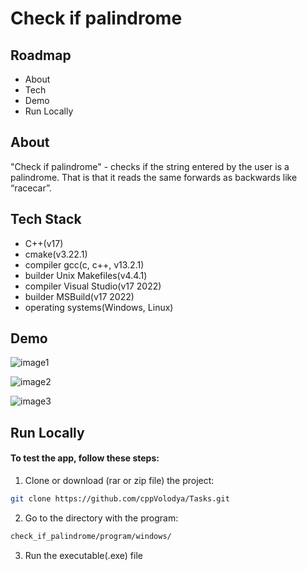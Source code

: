 
# Check if palindrome

## Roadmap

- About
- Tech
- Demo
- Run Locally

## About

"Check if palindrome" - checks if the string entered by the user is a palindrome. That is that it reads the same forwards as backwards like “racecar”.

## Tech Stack

- C++(v17)
- cmake(v3.22.1)
- compiler gcc(c, c++, v13.2.1)
- builder Unix Makefiles(v4.4.1)
- compiler Visual Studio(v17 2022)
- builder MSBuild(v17 2022)
- operating systems(Windows, Linux) 

## Demo

![image1](https://github.com/cppVolodya/Tasks/assets/103601559/0353c6df-de9e-4038-b37a-ee2b8726c239)

![image2](https://github.com/cppVolodya/Tasks/assets/103601559/3cc3e049-46fc-4c08-a59d-8377173b35ae)

![image3](https://github.com/cppVolodya/Tasks/assets/103601559/582c15a1-9fd8-4bb7-9373-d3c26e4b2185)

## Run Locally

#### To test the app, follow these steps: 

1. Clone or download (rar or zip file) the project: 
  
  ```bash
  git clone https://github.com/cppVolodya/Tasks.git
  ```

2. Go to the directory with the program:
  
  ```bash
  check_if_palindrome/program/windows/
  ```

3. Run the executable(.exe) file
